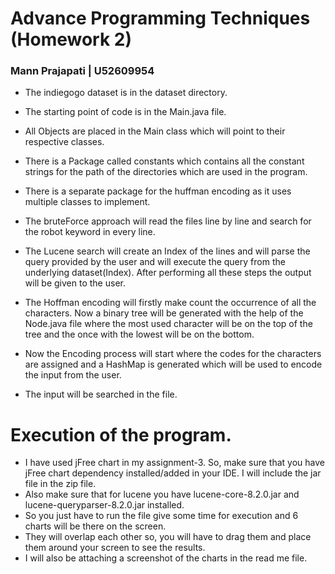 # Advance Programming Techniques (Homework 2)

### Mann Prajapati | U52609954

- The indiegogo dataset is in the dataset directory.

- The starting point of code is in the Main.java file.

- All Objects are placed in the Main class which will point to their respective classes.
- There is a Package called constants which contains all the constant strings for the path of the directories which are
  used in the program.
- There is a separate package for the huffman encoding as it uses multiple classes to implement.
- The bruteForce approach will read the files line by line and search for the robot keyword in every line.
- The Lucene search will create an Index of the lines and will parse the query provided by the user and will execute the
  query from the underlying dataset(Index). After performing all these steps the output will be given to the user.
- The Hoffman encoding will firstly make count the occurrence of all the characters. Now a binary tree will be generated
  with the help of the Node.java file where the most used character will be on the top of the tree and the once with the
  lowest will be on the bottom.
- Now the Encoding process will start where the codes for the characters are assigned and a HashMap is generated which
  will be used to encode the input from the user.
- The input will be searched in the file.

# Execution of the program.

- I have used jFree chart in my assignment-3. So, make sure that you have jFree chart dependency installed/added in your
  IDE. I will include the jar file in the zip file.
- Also make sure that for lucene you have lucene-core-8.2.0.jar and lucene-queryparser-8.2.0.jar installed.
- So you just have to run the file give some time for execution and 6 charts will be there on the screen.
- They will overlap each other so, you will have to drag them and place them around your screen to see the results.
- I will also be attaching a screenshot of the charts in the read me file.

